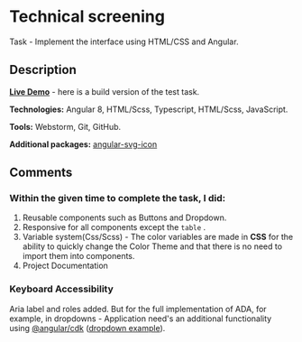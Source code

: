 # Technical screening
Task - Implement the interface using HTML/CSS and Angular.

## Description  
**[Live Demo](http://mariskas.github.io/)** - here is a build version of the test task. 

**Technologies:** Angular 8, HTML/Scss, Typescript, HTML/Scss, JavaScript.  

**Tools:** Webstorm, Git, GitHub.

**Additional packages:** [angular-svg-icon](https://github.com/czeckd/angular-svg-icon)

## Comments
### Within the given time to complete the task, I did:
1. Reusable components such as Buttons and Dropdown.
1. Responsive for all components except the `table` .  
1. Variable system(Css/Scss) - The color variables are made in **CSS** for the ability to quickly change the 
Color Theme and that there is no need to import them into components.
1. Project Documentation  

### Keyboard Accessibility  
Aria label and roles added. But for the full implementation of ADA, 
for example, in dropdowns - Application need's an additional functionality 
using [@angular/cdk](https://github.com/angular/components#readme) 
([dropdown example](https://stackblitz.com/edit/angular-custom-dropdown-cdk?file=src%2Fapp%2Fcustom-dropdown%2Fcustom-select.html)).
